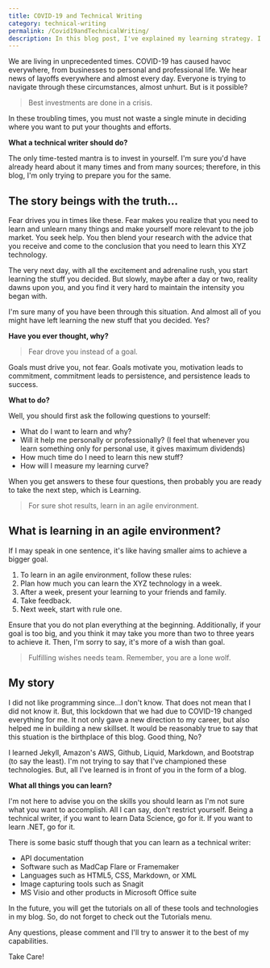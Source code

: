 ```yaml
---
title: COVID-19 and Technical Writing
category: technical-writing
permalink: /Covid19andTechnicalWriting/
description: In this blog post, I've explained my learning strategy. I've been following this strategy for quite some time now, and the results are just amazing. I like to call it "Learning in an agile environment." I'm sure it will help you in learning something useful in these trying times.
---
```


We are living in unprecedented times. COVID-19 has caused havoc everywhere, from businesses to personal and professional life. We hear news of layoffs everywhere and almost every day. Everyone is trying to navigate through these circumstances, almost unhurt. But is it possible?

> Best investments are done in a crisis.

In these troubling times, you must not waste a single minute in deciding where you want to put your thoughts and efforts.

**What a technical writer should do?**

The only time-tested mantra is to invest in yourself. I'm sure you'd have already heard about it many times and from many sources; therefore, in this blog, I'm only trying to prepare you for the same.

## The story beings with the truth...

Fear drives you in times like these. Fear makes you realize that you need to learn and unlearn many things and make yourself more relevant to the job market. You seek help. You then blend your research with the advice that you receive and come to the conclusion that you need to learn this XYZ technology.

The very next day, with all the excitement and adrenaline rush, you start learning the stuff you decided. But slowly, maybe after a day or two, reality dawns upon you, and you find it very hard to maintain the intensity you began with.

I'm sure many of you have been through this situation. And almost all of you might have left learning the new stuff that you decided. Yes?

**Have you ever thought, why?**

> Fear drove you instead of a goal.

Goals must drive you, not fear. Goals motivate you, motivation leads to commitment, commitment leads to persistence, and persistence leads to success.

**What to do?**

Well, you should first ask the following questions to yourself:

 - What do I want to learn and why?   
 - Will it help me personally or professionally? (I feel that whenever you learn something only for personal use, it gives maximum dividends)
 - How much time do I need to learn this new stuff?
 - How will I measure my learning curve?

When you get answers to these four questions, then probably you are ready to take the next step, which is Learning.

> For sure shot results, learn in an agile environment.

## What is learning in an agile environment?

If I may speak in one sentence, it's like having smaller aims to achieve a bigger goal.

 1. To learn in an agile environment, follow these rules:
 2. Plan how much you can learn the XYZ technology in a week.
 3. After a week, present your learning to your friends and family.
 4. Take feedback.
 5. Next week, start with rule one.

Ensure that you do not plan everything at the beginning. Additionally, if your goal is too big, and you think it may take you more than two to three years to achieve it. Then, I'm sorry to say, it's more of a wish than goal.

> Fulfilling wishes needs team. Remember, you are a lone wolf.

## My story

I did not like programming since...I don't know. That does not mean that I did not know it. But, this lockdown that we had due to COVID-19 changed everything for me. It not only gave a new direction to my career, but also helped me in building a new skillset. It would be reasonably true to say that this stuation is the birthplace of this blog. Good thing, No?

I learned Jekyll, Amazon's AWS, Github, Liquid, Markdown, and Bootstrap (to say the least). I'm not trying to say that I've championed these technologies. But, all I've learned is in front of you in the form of a blog.

**What all things you can learn?**

I'm not here to advise you on the skills you should learn as I'm not sure what you want to accomplish. All I can say, don't restrict yourself. Being a technical writer, if you want to learn Data Science, go for it. If you want to learn .NET, go for it.

There is some basic stuff though that you can learn as a technical writer:

 - API documentation
 - Software such as MadCap Flare or Framemaker
 - Languages such as HTML5, CSS, Markdown, or XML
 - Image capturing tools such as Snagit
 - MS Visio and other products in Microsoft Office suite
   
In the future, you will get the tutorials on all of these tools and technologies in my blog. So, do not forget to check out the Tutorials menu.

Any questions, please comment and I'll try to answer it to the best of my capabilities.

Take Care!